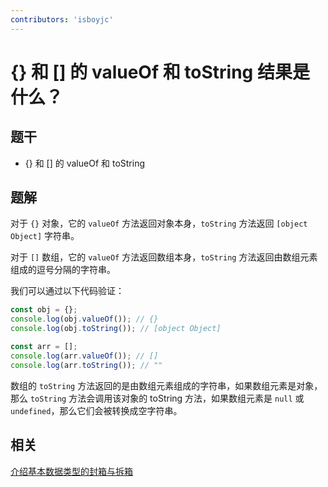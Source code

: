 ```yaml
---
contributors: 'isboyjc'
---
```


# {} 和 [] 的 valueOf 和 toString 结果是什么？

## 题干

- {} 和 [] 的 valueOf 和 toString

## 题解

<!-- ::: details 点我查看题解 -->

对于 `{}` 对象，它的 `valueOf` 方法返回对象本身，`toString` 方法返回 `[object Object]` 字符串。

对于 `[]` 数组，它的 `valueOf` 方法返回数组本身，`toString` 方法返回由数组元素组成的逗号分隔的字符串。

我们可以通过以下代码验证：

```js
const obj = {};
console.log(obj.valueOf()); // {}
console.log(obj.toString()); // [object Object]

const arr = [];
console.log(arr.valueOf()); // []
console.log(arr.toString()); // ""
```

数组的 `toString` 方法返回的是由数组元素组成的字符串，如果数组元素是对象，那么 `toString` 方法会调用该对象的 toString 方法，如果数组元素是 `null` 或 `undefined`，那么它们会被转换成空字符串。

<!-- ::: -->


## 相关

[介绍基本数据类型的封箱与拆箱](./020100_sealing_unboxing.md)